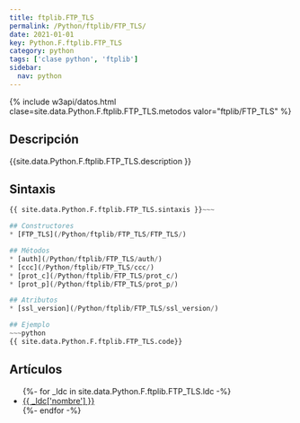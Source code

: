 ```yaml
---
title: ftplib.FTP_TLS
permalink: /Python/ftplib/FTP_TLS/
date: 2021-01-01
key: Python.F.ftplib.FTP_TLS
category: python
tags: ['clase python', 'ftplib']
sidebar: 
  nav: python
---
```


{% include w3api/datos.html clase=site.data.Python.F.ftplib.FTP_TLS.metodos valor="ftplib/FTP_TLS" %}

## Descripción
{{site.data.Python.F.ftplib.FTP_TLS.description }}

## Sintaxis
~~~python
{{ site.data.Python.F.ftplib.FTP_TLS.sintaxis }}~~~

## Constructores
* [FTP_TLS](/Python/ftplib/FTP_TLS/FTP_TLS/)

## Métodos
* [auth](/Python/ftplib/FTP_TLS/auth/)
* [ccc](/Python/ftplib/FTP_TLS/ccc/)
* [prot_c](/Python/ftplib/FTP_TLS/prot_c/)
* [prot_p](/Python/ftplib/FTP_TLS/prot_p/)

## Atributos
* [ssl_version](/Python/ftplib/FTP_TLS/ssl_version/)

## Ejemplo
~~~python
{{ site.data.Python.F.ftplib.FTP_TLS.code}}
~~~

## Artículos
<ul>
{%- for _ldc in site.data.Python.F.ftplib.FTP_TLS.ldc -%}
   <li>
       <a href="{{_ldc['url'] }}">{{ _ldc['nombre'] }}</a>
   </li>
{%- endfor -%}
</ul>
